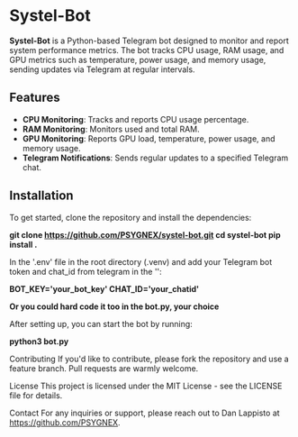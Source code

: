 # Systel-Bot

**Systel-Bot** is a Python-based Telegram bot designed to monitor and report system performance metrics. The bot tracks CPU usage, RAM usage, and GPU metrics such as temperature, power usage, and memory usage, sending updates via Telegram at regular intervals.

## Features

- **CPU Monitoring**: Tracks and reports CPU usage percentage.
- **RAM Monitoring**: Monitors used and total RAM.
- **GPU Monitoring**: Reports GPU load, temperature, power usage, and memory usage.
- **Telegram Notifications**: Sends regular updates to a specified Telegram chat.

## Installation

To get started, clone the repository and install the dependencies:

**git clone https://github.com/PSYGNEX/systel-bot.git
cd systel-bot
pip install .**

In the '.env' file in the root directory (.venv) and add your Telegram bot token and chat_id from telegram in the '':

**BOT_KEY='your_bot_key'
CHAT_ID='your_chatid'**

**Or you could hard code it too in the bot.py, your choice**

After setting up, you can start the bot by running:

**python3 bot.py**

Contributing
If you'd like to contribute, please fork the repository and use a feature branch. Pull requests are warmly welcome.

License
This project is licensed under the MIT License - see the LICENSE file for details.

Contact
For any inquiries or support, please reach out to Dan Lappisto at https://github.com/PSYGNEX.
